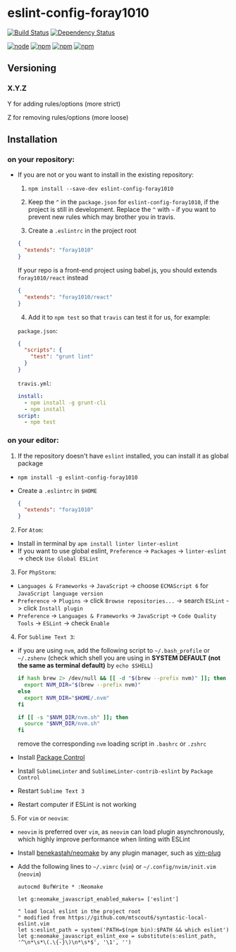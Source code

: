 # eslint-config-foray1010

[![Build Status](https://img.shields.io/circleci/project/foray1010/eslint-config-foray1010/master.svg)](https://circleci.com/gh/foray1010/eslint-config-foray1010/tree/master)
[![Dependency Status](https://gemnasium.com/foray1010/eslint-config-foray1010.svg)](https://gemnasium.com/foray1010/eslint-config-foray1010)

[![node](https://img.shields.io/node/v/eslint-config-foray1010.svg)]()
[![npm](https://img.shields.io/npm/v/eslint-config-foray1010.svg)]()
[![npm](https://img.shields.io/npm/dm/eslint-config-foray1010.svg)]()
[![npm](https://img.shields.io/npm/l/eslint-config-foray1010.svg)]()

## Versioning

### X.Y.Z

Y for adding rules/options (more strict)

Z for removing rules/options (more loose)

## Installation

### on your repository:
- If you are not or you want to install in the existing repository:
  1. `npm install --save-dev eslint-config-foray1010`

  2. Keep the `^` in the `package.json` for `eslint-config-foray1010`, if the project is still in development. Replace the `^` with `~` if you want to prevent new rules which may brother you in travis.

  3. Create a `.eslintrc` in the project root

    ```json
    {
      "extends": "foray1010"
    }
    ```

    If your repo is a front-end project using babel.js, you should extends `foray1010/react` instead

    ```json
    {
      "extends": "foray1010/react"
    }
    ```

  4. Add it to `npm test` so that  `travis` can test it for us, for example:

    `package.json`:
    ```json
    {
      "scripts": {
        "test": "grunt lint"
      }
    }
    ```

    `travis.yml`:
    ```yml
    install:
      - npm install -g grunt-cli
      - npm install
    script:
      - npm test
    ```

### on your editor:
1. If the repository doesn't have `eslint` installed, you can install it as global package
  - `npm install -g eslint-config-foray1010`
  - Create a `.eslintrc` in `$HOME`

    ```json
    {
      "extends": "foray1010"
    }
    ```

2. For `Atom`:
  - Install in terminal by `apm install linter linter-eslint`
  - If you want to use global eslint, `Preference` -> `Packages` -> `linter-eslint` -> check `Use Global ESLint`

3. For `PhpStorm`:
  - `Languages & Frameworks` -> `JavaScript` -> choose `ECMAScript 6` for `JavaScript language version`
  - `Preference` -> `Plugins` -> click `Browse repositories...` -> search `ESLint` -> click `Install plugin`
  - `Preference` -> `Languages & Frameworks` -> `JavaScript` -> `Code Quality Tools` -> `ESLint` -> check `Enable`

4. For `Sublime Text 3`:
  - if you are using `nvm`, add the following script to `~/.bash_profile` or `~/.zshenv` (check which shell you are using in **SYSTEM DEFAULT (not the same as terminal default)** by `echo $SHELL`)

    ```bash
    if hash brew 2> /dev/null && [[ -d "$(brew --prefix nvm)" ]]; then
      export NVM_DIR="$(brew --prefix nvm)"
    else
      export NVM_DIR="$HOME/.nvm"
    fi

    if [[ -s "$NVM_DIR/nvm.sh" ]]; then
      source "$NVM_DIR/nvm.sh"
    fi
    ```

    remove the corresponding `nvm` loading script in `.bashrc` or `.zshrc`

  - Install [Package Control](https://packagecontrol.io/installation)
  - Install `SublimeLinter` and `SublimeLinter-contrib-eslint` by `Package Control`
  - Restart `Sublime Text 3`
  - Restart computer if ESLint is not working

5. For `vim` or `neovim`:
  - `neovim` is preferred over `vim`, as `neovim` can load plugin asynchronously, which highly improve performance when linting with ESLint
  - Install [benekastah/neomake](https://github.com/benekastah/neomake) by any plugin manager, such as [vim-plug](https://github.com/junegunn/vim-plug)
  - Add the following lines to `~/.vimrc` (`vim`) or `~/.config/nvim/init.vim` (`neovim`)

    ```
    autocmd BufWrite * :Neomake

    let g:neomake_javascript_enabled_makers= ['eslint']

    " load local eslint in the project root
    " modified from https://github.com/mtscout6/syntastic-local-eslint.vim
    let s:eslint_path = system('PATH=$(npm bin):$PATH && which eslint')
    let g:neomake_javascript_eslint_exe = substitute(s:eslint_path, '^\n*\s*\(.\{-}\)\n*\s*$', '\1', '')
    ```
